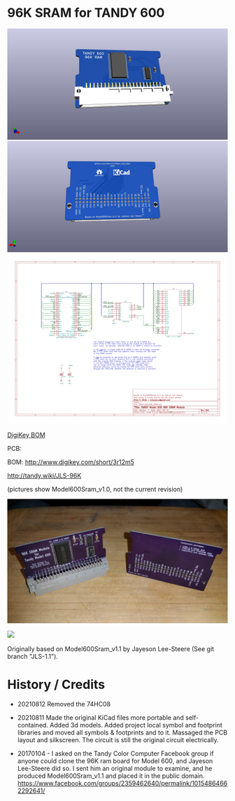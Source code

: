 # 96K SRAM for TANDY 600

![](PCB/TANDY_600_96K_SRAM.jpg)  
![](PCB/TANDY_600_96K_SRAM_back.jpg)  
![](PCB/TANDY_600_96K_SRAM.svg)  

[DigiKey BOM](TANDY_600_RAM.BOM.csv)

PCB: 

BOM: http://www.digikey.com/short/3r12m5

http://tandy.wiki/JLS-96K

(pictures show Model600Sram_v1.0, not the current revision)

![](Model600Sram_1.0_1.jpg)

![](Model600Sram_1.0_2.jpg)

Originally based on Model600Sram_v1.1 by Jayeson Lee-Steere (See git branch "JLS-1.1").  

# History / Credits

* 20210812 Removed the 74HC08

* 20210811 Made the original KiCad files more portable and self-contained. Added 3d models. Added project local symbol and footprint libraries and moved all symbols & footprints and to it. Massaged the PCB layout and silkscreen. The circuit is still the original circuit electrically.

* 20170104 - I asked on the Tandy Color Computer Facebook group if anyone could clone the 96K ram board for Model 600, and Jayeson Lee-Steere did so. I sent him an original module to examine, and he produced Model600Sram_v1.1 and placed it in the public domain.  
https://www.facebook.com/groups/2359462640/permalink/10154864662292641/

